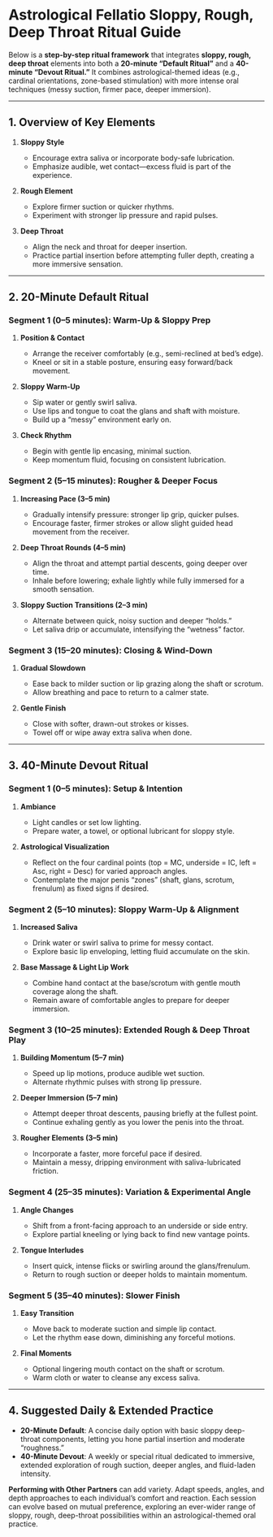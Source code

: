 # Astrological Fellatio Sloppy, Rough, Deep Throat Ritual Guide

Below is a **step-by-step ritual framework** that integrates **sloppy, rough, deep throat** elements into both a **20-minute “Default Ritual”** and a **40-minute “Devout Ritual.”** It combines astrological-themed ideas (e.g., cardinal orientations, zone-based stimulation) with more intense oral techniques (messy suction, firmer pace, deeper immersion).

---

## 1. Overview of Key Elements

1. **Sloppy Style**

   - Encourage extra saliva or incorporate body-safe lubrication.
   - Emphasize audible, wet contact—excess fluid is part of the experience.

2. **Rough Element**

   - Explore firmer suction or quicker rhythms.
   - Experiment with stronger lip pressure and rapid pulses.

3. **Deep Throat**
   - Align the neck and throat for deeper insertion.
   - Practice partial insertion before attempting fuller depth, creating a more immersive sensation.

---

## 2. 20-Minute Default Ritual

### **Segment 1 (0–5 minutes): Warm-Up & Sloppy Prep**

1. **Position & Contact**

   - Arrange the receiver comfortably (e.g., semi-reclined at bed’s edge).
   - Kneel or sit in a stable posture, ensuring easy forward/back movement.

2. **Sloppy Warm-Up**

   - Sip water or gently swirl saliva.
   - Use lips and tongue to coat the glans and shaft with moisture.
   - Build up a “messy” environment early on.

3. **Check Rhythm**
   - Begin with gentle lip encasing, minimal suction.
   - Keep momentum fluid, focusing on consistent lubrication.

### **Segment 2 (5–15 minutes): Rougher & Deeper Focus**

1. **Increasing Pace (3–5 min)**

   - Gradually intensify pressure: stronger lip grip, quicker pulses.
   - Encourage faster, firmer strokes or allow slight guided head movement from the receiver.

2. **Deep Throat Rounds (4–5 min)**

   - Align the throat and attempt partial descents, going deeper over time.
   - Inhale before lowering; exhale lightly while fully immersed for a smooth sensation.

3. **Sloppy Suction Transitions (2–3 min)**
   - Alternate between quick, noisy suction and deeper “holds.”
   - Let saliva drip or accumulate, intensifying the “wetness” factor.

### **Segment 3 (15–20 minutes): Closing & Wind-Down**

1. **Gradual Slowdown**

   - Ease back to milder suction or lip grazing along the shaft or scrotum.
   - Allow breathing and pace to return to a calmer state.

2. **Gentle Finish**
   - Close with softer, drawn-out strokes or kisses.
   - Towel off or wipe away extra saliva when done.

---

## 3. 40-Minute Devout Ritual

### **Segment 1 (0–5 minutes): Setup & Intention**

1. **Ambiance**

   - Light candles or set low lighting.
   - Prepare water, a towel, or optional lubricant for sloppy style.

2. **Astrological Visualization**
   - Reflect on the four cardinal points (top = MC, underside = IC, left = Asc, right = Desc) for varied approach angles.
   - Contemplate the major penis “zones” (shaft, glans, scrotum, frenulum) as fixed signs if desired.

### **Segment 2 (5–10 minutes): Sloppy Warm-Up & Alignment**

1. **Increased Saliva**

   - Drink water or swirl saliva to prime for messy contact.
   - Explore basic lip enveloping, letting fluid accumulate on the skin.

2. **Base Massage & Light Lip Work**
   - Combine hand contact at the base/scrotum with gentle mouth coverage along the shaft.
   - Remain aware of comfortable angles to prepare for deeper immersion.

### **Segment 3 (10–25 minutes): Extended Rough & Deep Throat Play**

1. **Building Momentum (5–7 min)**

   - Speed up lip motions, produce audible wet suction.
   - Alternate rhythmic pulses with strong lip pressure.

2. **Deeper Immersion (5–7 min)**

   - Attempt deeper throat descents, pausing briefly at the fullest point.
   - Continue exhaling gently as you lower the penis into the throat.

3. **Rougher Elements (3–5 min)**
   - Incorporate a faster, more forceful pace if desired.
   - Maintain a messy, dripping environment with saliva-lubricated friction.

### **Segment 4 (25–35 minutes): Variation & Experimental Angle**

1. **Angle Changes**

   - Shift from a front-facing approach to an underside or side entry.
   - Explore partial kneeling or lying back to find new vantage points.

2. **Tongue Interludes**
   - Insert quick, intense flicks or swirling around the glans/frenulum.
   - Return to rough suction or deeper holds to maintain momentum.

### **Segment 5 (35–40 minutes): Slower Finish**

1. **Easy Transition**

   - Move back to moderate suction and simple lip contact.
   - Let the rhythm ease down, diminishing any forceful motions.

2. **Final Moments**
   - Optional lingering mouth contact on the shaft or scrotum.
   - Warm cloth or water to cleanse any excess saliva.

---

## 4. Suggested Daily & Extended Practice

- **20-Minute Default**: A concise daily option with basic sloppy deep-throat components, letting you hone partial insertion and moderate “roughness.”
- **40-Minute Devout**: A weekly or special ritual dedicated to immersive, extended exploration of rough suction, deeper angles, and fluid-laden intensity.

**Performing with Other Partners** can add variety. Adapt speeds, angles, and depth approaches to each individual’s comfort and reaction. Each session can evolve based on mutual preference, exploring an ever-wider range of sloppy, rough, deep-throat possibilities within an astrological-themed oral practice.
